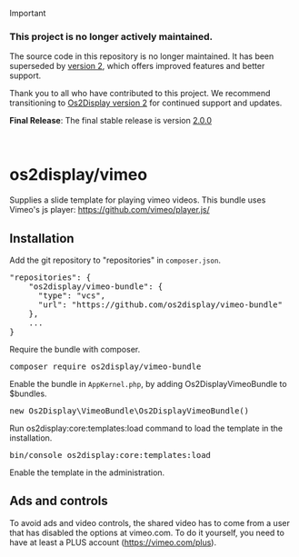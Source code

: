 > [!Important]
> 
> ### This project is no longer actively maintained.
> 
> The source code in this repository is no longer maintained. It has been superseded by [version 2](https://os2display.github.io/display-docs/), which offers improved features and better support.
> 
> Thank you to all who have contributed to this project. We recommend transitioning to [Os2Display version 2](https://os2display.github.io/display-docs/) for continued support and updates.
> 
> **Final Release**: The final stable release is version [2.0.0](https://github.com/os2display/vimeo-bundle/releases/tag/2.0.0)
<br>

# os2display/vimeo

Supplies a slide template for playing vimeo videos. This bundle uses Vimeo's js player: https://github.com/vimeo/player.js/

## Installation

Add the git repository to "repositories" in `composer.json`.

<pre>
"repositories": {
    "os2display/vimeo-bundle": {
      "type": "vcs",
      "url": "https://github.com/os2display/vimeo-bundle"
    },
    ...
}
</pre>

Require the bundle with composer.

<pre>
composer require os2display/vimeo-bundle
</pre>

Enable the bundle in `AppKernel.php`, by adding Os2DisplayVimeoBundle to $bundles.

<pre>
new Os2Display\VimeoBundle\Os2DisplayVimeoBundle()
</pre>

Run os2display:core:templates:load command to load the template in the installation.

<pre>
bin/console os2display:core:templates:load
</pre>

Enable the template in the administration.

## Ads and controls

To avoid ads and video controls, the shared video has to come from a user
that has disabled the options at vimeo.com. To do it yourself, you need to have
at least a PLUS account (https://vimeo.com/plus).
